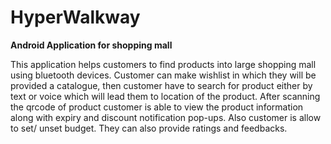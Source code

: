 # HyperWalkway

**Android Application for shopping mall**
</br>
<p>This application helps customers to find products into large shopping mall using bluetooth devices. 
Customer can make wishlist in which they will be provided
a catalogue, then customer have to search for product either by text or voice which will
lead them to location of the product. After scanning the qrcode of product customer is
able to view the product information along with expiry and discount notification pop-ups.
Also customer is allow to set/ unset budget. They can also provide ratings and feedbacks.



